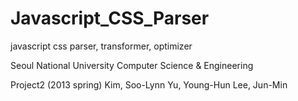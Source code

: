 Javascript_CSS_Parser
=====================

javascript css parser, transformer, optimizer

Seoul National University
Computer Science & Engineering

Project2 (2013 spring)
Kim, Soo-Lynn
Yu, Young-Hun
Lee, Jun-Min
